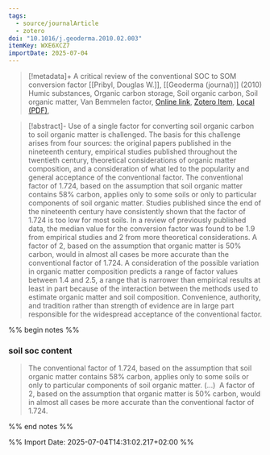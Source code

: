 ```yaml
---
tags:
  - source/journalArticle
  - zotero
doi: "10.1016/j.geoderma.2010.02.003"
itemKey: WXE6XCZ7
importDate: 2025-07-04
---
```

>[!metadata]+
> A critical review of the conventional SOC to SOM conversion factor
> [[Pribyl, Douglas W.]], 
> [[Geoderma (journal)]] (2010)
> Humic substances, Organic carbon storage, Soil organic carbon, Soil organic matter, Van Bemmelen factor, 
> [Online link](https://www.sciencedirect.com/science/article/pii/S0016706110000388), [Zotero Item](zotero://select/library/items/WXE6XCZ7), [Local (PDF)](file://C:/Users/aburg/Documents/references/zotero/storage/CDGWCLRP/Pribyl2010_CriticalReview.pdf), 

>[!abstract]-
>Use of a single factor for converting soil organic carbon to soil organic matter is challenged. The basis for this challenge arises from four sources: the original papers published in the nineteenth century, empirical studies published throughout the twentieth century, theoretical considerations of organic matter composition, and a consideration of what led to the popularity and general acceptance of the conventional factor. The conventional factor of 1.724, based on the assumption that soil organic matter contains 58% carbon, applies only to some soils or only to particular components of soil organic matter. Studies published since the end of the nineteenth century have consistently shown that the factor of 1.724 is too low for most soils. In a review of previously published data, the median value for the conversion factor was found to be 1.9 from empirical studies and 2 from more theoretical considerations. A factor of 2, based on the assumption that organic matter is 50% carbon, would in almost all cases be more accurate than the conventional factor of 1.724. A consideration of the possible variation in organic matter composition predicts a range of factor values between 1.4 and 2.5, a range that is narrower than empirical results at least in part because of the interaction between the methods used to estimate organic matter and soil composition. Convenience, authority, and tradition rather than strength of evidence are in large part responsible for the widespread acceptance of the conventional factor.

%% begin notes %%
### soil soc content
>The conventional factor of 1.724, based on the assumption that soil organic matter contains 58% carbon, applies only to some soils or only to particular components of soil organic matter. (...)  A factor of 2, based on the assumption that organic matter is 50% carbon, would in almost all cases be more accurate than the conventional factor of 1.724.

%% end notes %%

%% Import Date: 2025-07-04T14:31:02.217+02:00 %%
